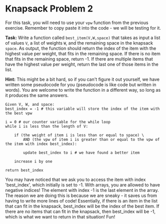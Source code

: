 # Knapsack Problem 2

For this task, you will need to use your `vpw` function from the previous exercise. Remember to copy paste it into the code - we will be testing for it.

**Task:** Write a function called `best_item(V,W,space)` that takes as input a list of values `V`, a list of weights `W`, and the remaining space in the knapsack `space`. As output, the function should return the index of the item with the highest value per weight, that fits in the remaining space. If there is no item that fits in the remaining space, return -1. If there are multiple items that have the highest value per weight, return the last one of those items in the list.

**Hint:** This might be a bit hard, so if you can't figure it out yourself, we have written some pseudocode for you (pseudocode is like code but written in words). You are welcome to write the function in a different way, so long as it produces the same answers. 
```
Given V, W, and space:
best_index = -1 # this variable will store the index of the item with the best vpw

i = 0 # our counter variable for the while loop
while i is less than the length of V:

    if (the weight of item i is less than or equal to space) \
        AND (the vpw of item i is greater than or equal to the vpw of the item with index best_index):
        
        update best_index to i # we have found a better item
        
    increase i by one
    
return best_index
```

You may have noticed that we ask you to access the item with index 'best_index', which initially is set to -1. With arrays, you are allowed to have negative indices! The element with index -1 is the last element in the array. The reason we are doing this is because we are sneaky - it saves us from having to write more lines of code! Essentially, if there is an item in the list that can fit in the knapsack, best_index will be the index of the best item. If there are no items that can fit in the knapsack, then best_index will be -1, which is what we want to return in that situation! Fun!

